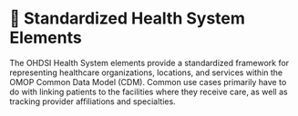 # 🏥 Standardized Health System Elements

The OHDSI Health System elements provide a standardized framework for representing healthcare organizations, locations, and services within the OMOP Common Data Model (CDM). Common use cases primarily have to do with linking patients to the facilities where they receive care, as well as tracking provider affiliations and specialties.